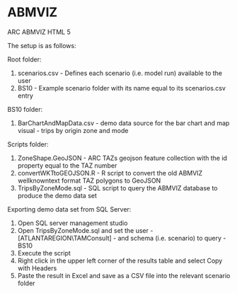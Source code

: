 # ABMVIZ
ARC ABMVIZ HTML 5

The setup is as follows:

Root folder:
1. scenarios.csv - Defines each scenario (i.e. model run) available to the user
2. BS10 - Example scenario folder with its name equal to its scenarios.csv entry

BS10 folder:
1. BarChartAndMapData.csv - demo data source for the bar chart and map visual - trips by origin zone and mode

Scripts folder:
1. ZoneShape.GeoJSON - ARC TAZs geojson feature collection with the id property equal to the TAZ number
2. convertWKTtoGEOJSON.R - R script to convert the old ABMVIZ wellknowntext format TAZ polygons to GeoJSON
3. TripsByZoneMode.sql - SQL script to query the ABMVIZ database to produce the demo data set

Exporting demo data set from SQL Server:
1. Open SQL server management studio
2. Open TripsByZoneMode.sql and set the user - [ATLANTAREGION\TAMConsult] - and schema (i.e. scenario) to query - BS10
3. Execute the script
4. Right click in the upper left corner of the results table and select Copy with Headers
5. Paste the result in Excel and save as a CSV file into the relevant scenario folder
